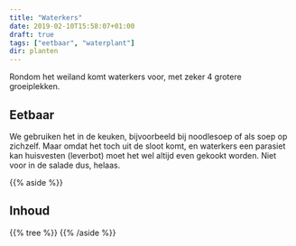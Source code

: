 ```yaml
---
title: "Waterkers"
date: 2019-02-10T15:58:07+01:00
draft: true
tags: ["eetbaar", "waterplant"]
dir: planten
---
```



Rondom het weiland komt waterkers voor, met zeker 4 grotere groeiplekken. 

## Eetbaar 

We gebruiken het in de keuken, bijvoorbeeld bij noodlesoep of als soep op zichzelf. Maar omdat het toch uit de sloot komt, en waterkers een parasiet kan huisvesten (leverbot) moet het wel altijd even gekookt worden. Niet voor in de salade dus, helaas. 

{{% aside %}}
## Inhoud
{{% tree %}}
{{% /aside %}}